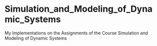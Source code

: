 # Simulation_and_Modeling_of_Dynamic_Systems
My Implementations on the Assignments of the Course Simulation and Modeling of Dynamic Systems
